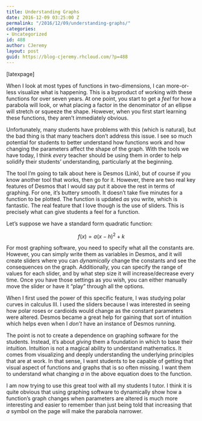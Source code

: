 ```yaml
---
title: Understanding Graphs
date: 2016-12-09 03:25:00 Z
permalink: "/2016/12/09/understanding-graphs/"
categories:
- Uncategorized
id: 488
author: CJeremy
layout: post
guid: https://blog-cjeremy.rhcloud.com/?p=488
---
```


[latexpage]

When I look at most types of functions in two-dimensions, I can more-or-less visualize what is happening. This is a byproduct of working with these functions for over seven years. At one point, you start to get a _feel_ for how a parabola will look, or what placing a factor in the denominator of an ellipse will stretch or squeeze the shape. However, when you first start learning these functions, they aren&#8217;t immediately obvious.

Unfortunately, many students have problems with this (which is natural), but the bad thing is that many teachers don&#8217;t address this issue. I see so much potential for students to better understand how functions work and how changing the parameters affect the shape of the graph. With the tools we have today, I think _every_ teacher should be using them in order to help solidify their students&#8217; understanding, particularly at the beginning.

The tool I&#8217;m going to talk about here is Desmos (Link), but of course if you know another tool that works, then go for it. However, there are two real key features of Desmos that I would say put it above the rest in terms of graphing. For one, it&#8217;s buttery smooth. It doesn&#8217;t take five minutes for a function to be plotted. The function is updated _as_ you write, which is fantastic. The real feature that I love though is the use of sliders. This is precisely what can give students a feel for a function.

Let&#8217;s suppose we have a standard form quadratic function:

$$f(x)=a(x-h)^2+k$$

For most graphing software, you need to specify what all the constants are. However, you can simply write them as variables in Desmos, and it will create sliders where you can _dynamically_ change the constants and see the consequences on the graph. Additionally, you can specify the range of values for each slider, and by what step size it will increase/decrease every time. Once you have those settings as you wish, you can either manually move the slider or have it &#8220;play&#8221; through all the options.

When I first used the power of this specific feature, I was studying polar curves in calculus III. I used the sliders because I was interested in seeing how polar roses or cardioids would change as the constant parameters were altered. Desmos became a great help for gaining that sort of intuition which helps even when I _don&#8217;t_ have an instance of Desmos running.

The point is not to create a dependence on graphing software for the students. Instead, it&#8217;s about _giving_ them a foundation in which to base their intuition. Intuition is not a magical ability to understand mathematics. It comes from visualizing and deeply understanding the underlying principles that are at work. In that sense, I want students to be capable of getting that visual aspect of functions and graphs that is so often missing. I want them to understand what changing $a$ in the above equation does to the function.

I am now trying to use this great tool with all my students I tutor. I think it is quite obvious that using graphing software to dynamically show how a function&#8217;s graph changes when parameters are altered is much more interesting and easier to remember than just being told that increasing that $a$ symbol on the page will make the parabola narrower.